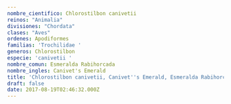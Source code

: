 ```yaml
---
nombre_cientifico: Chlorostilbon canivetii
reinos: "Animalia"
divisiones: "Chordata"
clases: "Aves"
ordenes: Apodiformes
familias: 'Trochilidae '
generos: Chlorostilbon
especie: 'canivetii '
nombre_comun: Esmeralda Rabihorcada
nombre_ingles: Canivet's Emerald
title: 'Chlorostilbon canivetii, Canivet''s Emerald, Esmeralda Rabihorcada'
draft: false
date: 2017-08-19T02:46:32.000Z
---
```



